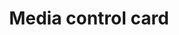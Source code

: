 ---
type: card
title: "Media control card"
sidebar_label: Media control
description: "The media control card is used to display media player entities on an interface with easy to use controls."
---